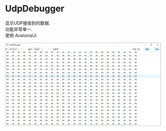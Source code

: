# UdpDebugger
 
显示UDP接收到的数据.  
功能非常单一.  
使用 AvaloniaUi  

![Alt text](Snipaste_2023-10-15_02-00-56.png)